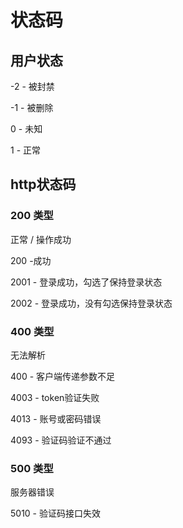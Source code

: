 # 状态码

## 用户状态

-2 - 被封禁

-1 - 被删除

0 - 未知

1 - 正常

## http状态码

### 200 类型

正常 / 操作成功

200 -成功

2001 - 登录成功，勾选了保持登录状态

2002 - 登录成功，没有勾选保持登录状态

### 400 类型

无法解析

400 - 客户端传递参数不足

4003 - token验证失败

4013 - 账号或密码错误

4093 - 验证码验证不通过

### 500 类型

服务器错误

5010 - 验证码接口失效

